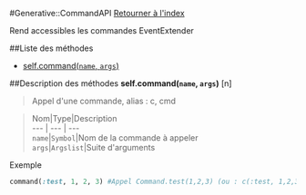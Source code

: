 #Generative::CommandAPI
[Retourner à l'index](README.md)

Rend accessibles les commandes EventExtender

##Liste des méthodes
*    [self.command(`name`, `args`)](#self.command)


##Description des méthodes
**self.command(`name`, `args`)** [n]

> Appel d'une commande, alias : c, cmd

  
> Nom|Type|Description  
--- | --- | ---  
`name`|`Symbol`|Nom de la commande à appeler  
`args`|`Argslist`|Suite d'arguments  




Exemple  
```ruby  
command(:test, 1, 2, 3) #Appel Command.test(1,2,3) (ou : c(:test, 1,2,3) ou cmd(:test, 1,2,3)  
```



